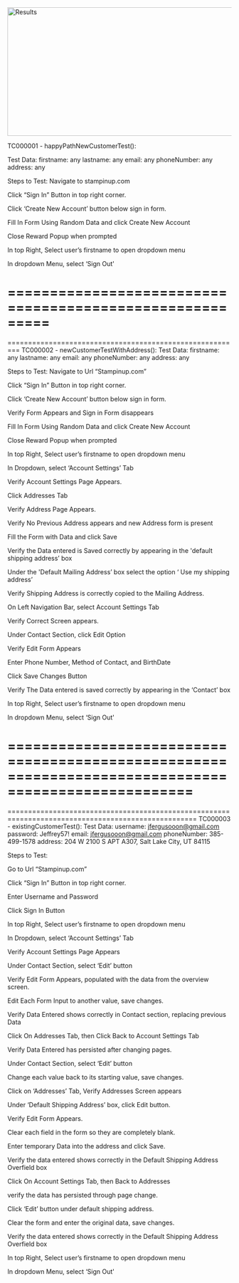 <img width="660" height="289" alt="Results" src="https://github.com/user-attachments/assets/eb5b2b1a-2539-4f2a-900c-d50c567028b8" />


TC000001 - happyPathNewCustomerTest():

Test Data:
firstname: any
lastname: any
email: any
phoneNumber: any
address: any



Steps to Test:
Navigate to stampinup.com

Click “Sign In” Button in top right corner.

Click ‘Create New Account’ button below sign in form.

Fill In Form Using Random Data and click Create New Account

Close Reward Popup when prompted

In top Right, Select user’s firstname to open dropdown menu

In dropdown Menu, select ‘Sign Out'



=========================================================
=========================================================
=========================================================
TC000002 - newCustomerTestWithAddress():
Test Data:
firstname: any
lastname: any
email: any
phoneNumber: any
address: any

Steps to Test:
Navigate to Url “Stampinup.com”

Click “Sign In” Button in top right corner.

Click ‘Create New Account’ button below sign in form.

Verify Form Appears and Sign in Form disappears

Fill In Form Using Random Data and click Create New Account

Close Reward Popup when prompted

In top Right, Select user’s firstname to open dropdown menu

In Dropdown, select ‘Account Settings’ Tab

Verify Account Settings Page Appears.

Click Addresses Tab

Verify Address Page Appears.

Verify No Previous Address appears and new Address form is present

Fill the Form with Data and click Save

Verify the Data entered is Saved correctly by appearing in the 'default shipping address’ box

Under the 'Default Mailing Address’ box select the option ‘ Use my shipping address’

Verify Shipping Address is correctly copied to the Mailing Address.

On Left Navigation Bar, select Account Settings Tab

Verify Correct Screen appears.

Under Contact Section, click Edit Option

Verify Edit Form Appears

Enter Phone Number, Method of Contact, and BirthDate

Click Save Changes Button

Verify The Data entered is saved correctly by appearing in the ‘Contact’ box

In top Right, Select user’s firstname to open dropdown menu

In dropdown Menu, select ‘Sign Out'


====================================================================================================
====================================================================================================
====================================================================================================
TC000003 - existingCustomerTest():
Test Data:
username: jfergusooon@gmail.com
password: Jeffrey57!
email: jfergusooon@gmail.com
phoneNumber: 385-499-1578
address: 204 W 2100 S APT A307, Salt Lake City, UT 84115

Steps to Test:




Go to Url “Stampinup.com”

Click “Sign In” Button in top right corner.

Enter Username and Password

Click Sign In Button

In top Right, Select user’s firstname to open dropdown menu

In Dropdown, select ‘Account Settings’ Tab

Verify Account Settings Page Appears

Under Contact Section, select ‘Edit’ button

Verify Edit Form Appears, populated with the data from the overview screen.

Edit Each Form Input to another value, save changes.

Verify Data Entered shows correctly in Contact section, replacing previous Data

Click On Addresses Tab, then Click Back to Account Settings Tab

Verify Data Entered has persisted after changing pages.

Under Contact Section, select ‘Edit’ button

Change each value back to its starting value, save changes.

Click on ‘Addresses’ Tab, Verify Addresses Screen appears

Under ‘Default Shipping Address’ box, click Edit button.

Verify Edit Form Appears.

Clear each field in the form so they are completely blank.

Enter temporary Data into the address and click Save.

Verify the data entered shows correctly in the Default Shipping Address Overfield box

Click On Account Settings Tab, then Back to Addresses

 verify the data has persisted through page change.

Click ‘Edit’ button under default shipping address.

Clear the form and enter the original data, save changes.

Verify the data entered shows correctly in the Default Shipping Address Overfield box

In top Right, Select user’s firstname to open dropdown menu

In dropdown Menu, select ‘Sign Out' 
